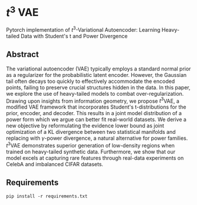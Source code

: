 # $t^3$ VAE

Pytorch implementation of $t^3$-Variational Autoencoder: Learning Heavy-tailed Data with Student's t and Power Divergence


## Abstract

The variational autoencoder (VAE) typically employs a standard normal prior as a regularizer for the probabilistic latent encoder. However, the Gaussian tail often decays too quickly to effectively accommodate the encoded points, failing to preserve crucial structures hidden in the data. In this paper, we explore the use of heavy-tailed models to combat over-regularization. Drawing upon insights from information geometry, we propose $t^3$VAE, a modified VAE framework that incorporates Student's t-distributions for the prior, encoder, and decoder. This results in a joint model distribution of a power form which we argue can better fit real-world datasets. We derive a new objective by reformulating the evidence lower bound as joint optimization of a KL divergence between two statistical manifolds and replacing with $\gamma$-power divergence, a natural alternative for power families. 
$t^3$VAE demonstrates superior generation of low-density regions when trained on heavy-tailed synthetic data. Furthermore, we show that our model excels at capturing rare features through real-data experiments on CelebA and imbalanced CIFAR datasets.

## Requirements

```
pip install -r requirements.txt
```
